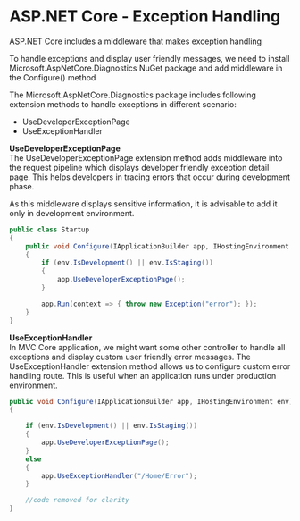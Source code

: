 # ASP.NET Core - Exception Handling

ASP.NET Core includes a middleware that makes exception handling

To handle exceptions and display user friendly messages, we need to install Microsoft.AspNetCore.Diagnostics NuGet package and add middleware in the Configure() method

The Microsoft.AspNetCore.Diagnostics package includes following extension methods to handle exceptions in different scenario:

- UseDeveloperExceptionPage
- UseExceptionHandler

**UseDeveloperExceptionPage**<br>
The UseDeveloperExceptionPage extension method adds middleware into the request pipeline which displays developer friendly exception detail page. This helps developers in tracing errors that occur during development phase.

As this middleware displays sensitive information, it is advisable to add it only in development environment.

```C#
public class Startup
{
    public void Configure(IApplicationBuilder app, IHostingEnvironment env)
    {
        if (env.IsDevelopment() || env.IsStaging())
        {
            app.UseDeveloperExceptionPage();
        }

        app.Run(context => { throw new Exception("error"); });
    }
}
```

**UseExceptionHandler**<br>
In MVC Core application, we might want some other controller to handle all exceptions and display custom user friendly error messages. The UseExceptionHandler extension method allows us to configure custom error handling route. This is useful when an application runs under production environment.
```C#
public void Configure(IApplicationBuilder app, IHostingEnvironment env)
{

    if (env.IsDevelopment() || env.IsStaging())
    {
        app.UseDeveloperExceptionPage();
    }
    else 
    {
        app.UseExceptionHandler("/Home/Error");
    }

    //code removed for clarity 
}
```
